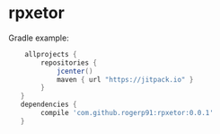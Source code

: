 # rpxetor

Gradle example:
```gradle
    allprojects {
        repositories {
            jcenter()
            maven { url "https://jitpack.io" }
        }
   }
   dependencies {
        compile 'com.github.rogerp91:rpxetor:0.0.1'
   }
```
